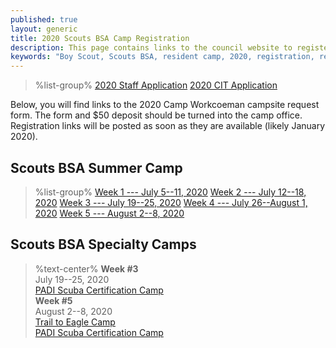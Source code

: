 ```yaml
---
published: true
layout: generic
title: 2020 Scouts BSA Camp Registration
description: This page contains links to the council website to register for the 2020 Camp Workcoeman season.
keywords: "Boy Scout, Scouts BSA, resident camp, 2020, registration, reservation"
---
```


> %list-group%
> <a href="https://forms.gle/WCqPNrkxF51FqJJw6" class="list-group-item">2020 Staff Application</a>
> <a href="https://forms.gle/3h7AZakQRLbFXhrX6" class="list-group-item">2020 CIT Application</a>

Below, you will find links to the 2020 Camp Workcoeman campsite request form. The form and $50 deposit should be turned into the camp office. Registration links will be posted as soon as they are available (likely January 2020).

## Scouts BSA Summer Camp

> %list-group%
> <a href="{{ site.url }}/pdf/2019/2020-campsite-request.pdf" class="list-group-item">Week 1 --- July 5--11, 2020</a>
> <a href="{{ site.url }}/pdf/2019/2020-campsite-request.pdf" class="list-group-item">Week 2 --- July 12--18, 2020</a>
> <a href="{{ site.url }}/pdf/2019/2020-campsite-request.pdf" class="list-group-item">Week 3 --- July 19--25, 2020</a>
> <a href="{{ site.url }}/pdf/2019/2020-campsite-request.pdf" class="list-group-item">Week 4 --- July 26--August 1, 2020</a>
> <a href="{{ site.url }}/pdf/2019/2020-campsite-request.pdf" class="list-group-item">Week 5 --- August 2--8, 2020</a>

## Scouts BSA Specialty Camps

> %text-center%
> **Week #3**<br/>
> July 19--25, 2020<br/>
> <a href="{{ site.url }}/boy-scouts/special-programs/scuba/">PADI Scuba Certification Camp</a><br/>
> **Week #5**<br/>
> August 2--8, 2020<br/>
> <a href="{{ site.url }}/boy-scouts/trail-to-eagle/">Trail to Eagle Camp</a><br/>
> <a href="{{ site.url }}/boy-scouts/special-programs/scuba/">PADI Scuba Certification Camp</a>
